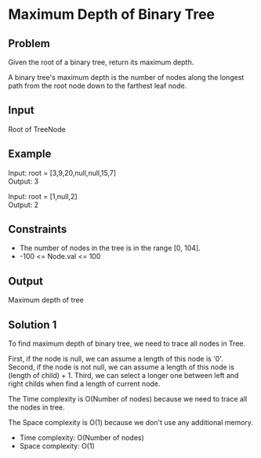 # Maximum Depth of Binary Tree

## Problem

Given the root of a binary tree, return its maximum depth.

A binary tree's maximum depth is the number of nodes along the longest path from the root node down to the farthest leaf node.

## Input

Root of TreeNode

## Example

Input: root = [3,9,20,null,null,15,7]  
Output: 3

Input: root = [1,null,2]  
Output: 2

## Constraints

- The number of nodes in the tree is in the range [0, 104].
- -100 <= Node.val <= 100

## Output

Maximum depth of tree

## Solution 1

To find maximum depth of binary tree, we need to trace all nodes in Tree.

First, if the node is null, we can assume a length of this node is '0'.  
Second, if the node is not null, we can assume a length of this node is (length of child) + 1.
Third, we can select a longer one between left and right childs when find a length of current node.

The Time complexity is O(Number of nodes) because we need to trace all the nodes in tree.

The Space complexity is O(1) because we don't use any additional memory.

- Time complexity: O(Number of nodes)
- Space complexity: O(1)
